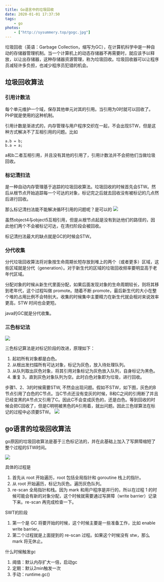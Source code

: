 ```yaml
---
title: Go语言中的垃圾回收
date: 2020-01-01 17:37:50
tags:
    - go
photos:
    - ["http://sysummery.top/gogc.jpg"]
---
```

垃圾回收（英语：Garbage Collection，缩写为GC），在计算机科学中是一种自动的存储器管理机制。当一个计算机上的动态存储器不再需要时，就应该予以释放，以让出存储器，这种存储器资源管理，称为垃圾回收。垃圾回收器可以让程序员减轻许多负担，也减少程序员犯错的机会。
<!--more-->
## 垃圾回收算法
### 引用计数法
每个单元维护一个域，保存其他单元对其的引用。当引用为0时就可以回收了。PHP就是使用的这种机制。

引用计数是渐进式的，内存管理与用户程序交织在一起，不会出现STW，但是这种方式解决不了互相引用的问题。比如
```
a.b = b;
b.a = a;
```
a和b二者互相引用，并且没有其他的引用了，引用计数法并不会把他们当做垃圾回收。

### 标记清扫法
是一种自动内存管理基于追踪的垃圾回收算法。垃圾回收的时候首先会STW。然后从根节点开始追踪每一个可达的对象，标记完之后就去回收没有被标记的几点然后进行回收。

那么标记清扫法能不能解决循环引用的问题呢？是可以的
![](http://sysummery.top/biaojishanchu.jpg)

虽然object4与object5互相引用，但是从根节点起是没有到达他们的路径的，因此他们两个不会被标记可达，在清扫阶段会被回收。

标记清扫法最大的缺点就是GC的时候会STW。

### 分代收集
分代垃圾回收算法将对象按生命周期长短存放到堆上的两个（或者更多）区域，这些区域就是分代（generation）。对于新生代的区域的垃圾回收频率要明显高于老年代区域。

分配对象的时候从新生代里面分配，如果后面发现对象的生命周期较长，则将其移到老年代，这个过程叫做 promote。随着不断 promote，最后新生代的大小在整个堆的占用比例不会特别大。收集的时候集中主要精力在新生代就会相对来说效率更高，STW 时间也会更短。

java的GC就是分代收集。

### 三色标记法
![](http://sysummery.top/sansebiaojifa.gif)

三色标记算法是对标记阶段的改进，原理如下：

1. 起初所有对象都是白色。
2. 从根出发扫描所有可达对象，标记为灰色，放入待处理队列。
3. 从队列取出灰色对象，将其引用对象标记为灰色放入队列，自身标记为黑色。
4. 重复 3，直到灰色对象队列为空。此时白色对象即为垃圾，进行回收。

步骤1、2、3的时候需要STW, 不然会出现问题。假如不STW，如下图，灰色的B节点引用了白色的C节点。当C节点还没有变灰的时候，B和C之间的引用断了并且已经变黑的A节点又引用了C。因此C不会变成灰色的，还是白色。等到回收的时候会把C回收了，但是C明明被黑色的A引用着，就出问题。因此三色球算法在标记的过程中必须要STW。
![](http://sysummery.top/3sbjfqx.jpg)


## go语言的垃圾回收算法
go原因的垃圾回收算法是基于三色标记法的，并在此基础上加入了写屏障缩短了整个过程的STW时间。

![](http://sysummery.top/gc.png)

具体的过程是

1. 首先从 root 开始遍历，root 包括全局指针和 goroutine 栈上的指针。
2. 从 root 开始遍历，标记为灰色。遍历灰色队列。
3. re-scan 全局指针和栈。因为 mark 和用户程序是并行的，所以在过程 1 的时候可能会有新的对象分配，这个时候就需要通过写屏障（write barrier）记录下来。re-scan 再完成检查一下。

SWT的阶段

1. 第一个是 GC 将要开始的时候，这个时候主要是一些准备工作，比如 enable write barrier。
2. 第二个过程就是上面提到的 re-scan 过程。如果这个时候没有 stw，那么 mark 将无休止。

什么时候触发gc

1. 阈值：默认内存扩大一倍，启动gc
2. 定期：默认2min触发一次
3. 手动：runtime.gc()
